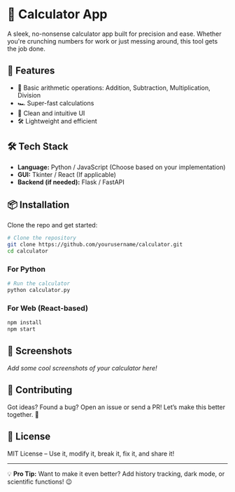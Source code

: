 # 🔢 Calculator App

A sleek, no-nonsense calculator app built for precision and ease. Whether you're crunching numbers for work or just messing around, this tool gets the job done.

## 🚀 Features

- 🧮 Basic arithmetic operations: Addition, Subtraction, Multiplication, Division
- 🏎️ Super-fast calculations
- 🎨 Clean and intuitive UI
- 🛠️ Lightweight and efficient

## 🛠️ Tech Stack

- **Language:** Python / JavaScript (Choose based on your implementation)
- **GUI:** Tkinter / React (If applicable)
- **Backend (if needed):** Flask / FastAPI

## 📦 Installation

Clone the repo and get started:

```sh
# Clone the repository
git clone https://github.com/yourusername/calculator.git
cd calculator
```

### For Python
```sh
# Run the calculator
python calculator.py
```

### For Web (React-based)
```sh
npm install
npm start
```

## 📸 Screenshots

_Add some cool screenshots of your calculator here!_

## 🤝 Contributing

Got ideas? Found a bug? Open an issue or send a PR! Let’s make this better together. 🚀

## 📜 License

MIT License – Use it, modify it, break it, fix it, and share it!

---
💡 **Pro Tip:** Want to make it even better? Add history tracking, dark mode, or scientific functions! 😉


